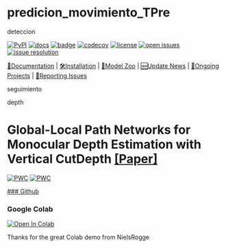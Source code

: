 # predicion_movimiento_TPre

deteccion

[![PyPI](https://img.shields.io/pypi/v/mmdet)](https://pypi.org/project/mmdet)
[![docs](https://img.shields.io/badge/docs-latest-blue)](https://mmdetection.readthedocs.io/en/latest/)
[![badge](https://github.com/open-mmlab/mmdetection/workflows/build/badge.svg)](https://github.com/open-mmlab/mmdetection/actions)
[![codecov](https://codecov.io/gh/open-mmlab/mmdetection/branch/master/graph/badge.svg)](https://codecov.io/gh/open-mmlab/mmdetection)
[![license](https://img.shields.io/github/license/open-mmlab/mmdetection.svg)](https://github.com/open-mmlab/mmdetection/blob/master/LICENSE)
[![open issues](https://isitmaintained.com/badge/open/open-mmlab/mmdetection.svg)](https://github.com/open-mmlab/mmdetection/issues)
[![issue resolution](https://isitmaintained.com/badge/resolution/open-mmlab/mmdetection.svg)](https://github.com/open-mmlab/mmdetection/issues)

[📘Documentation](https://mmdetection.readthedocs.io/en/stable/) |
[🛠️Installation](https://mmdetection.readthedocs.io/en/stable/get_started.html) |
[👀Model Zoo](https://mmdetection.readthedocs.io/en/stable/model_zoo.html) |
[🆕Update News](https://mmdetection.readthedocs.io/en/stable/changelog.html) |
[🚀Ongoing Projects](https://github.com/open-mmlab/mmdetection/projects) |
[🤔Reporting Issues](https://github.com/open-mmlab/mmdetection/issues/new/choose)

seguimiento

depth
# Global-Local Path Networks for Monocular Depth Estimation with Vertical CutDepth [[Paper]](https://arxiv.org/abs/2201.07436)

[![PWC](https://img.shields.io/endpoint.svg?url=https://paperswithcode.com/badge/global-local-path-networks-for-monocular/monocular-depth-estimation-on-nyu-depth-v2)](https://paperswithcode.com/sota/monocular-depth-estimation-on-nyu-depth-v2?p=global-local-path-networks-for-monocular)
[![PWC](https://img.shields.io/endpoint.svg?url=https://paperswithcode.com/badge/global-local-path-networks-for-monocular/monocular-depth-estimation-on-kitti-eigen)](https://paperswithcode.com/sota/monocular-depth-estimation-on-kitti-eigen?p=global-local-path-networks-for-monocular)

[### Github](https://github.com/open-mmlab/mmdetection/issues/new/choose)

### Google Colab

<p>
<a href="https://colab.research.google.com/drive/1v6fzr4XusKdXAaeGZ1gKe1kh9Ce_WQhl?usp=sharing" target="_parent">
  <img src="https://colab.research.google.com/assets/colab-badge.svg" alt="Open In Colab"/>
</a>
</p>
Thanks for the great Colab demo from NielsRogge

